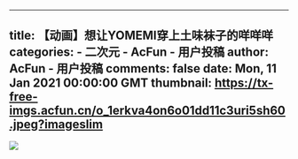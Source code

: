 
---
title: 【动画】想让YOMEMI穿上土味袜子的咩咩咩
categories: 
    - 二次元
    - AcFun - 用户投稿
author: AcFun - 用户投稿
comments: false
date: Mon, 11 Jan 2021 00:00:00 GMT
thumbnail: https://tx-free-imgs.acfun.cn/o_1erkva4on6o01dd11c3uri5sh60.jpeg?imageslim
---

<div>   
<img src="https://tx-free-imgs.acfun.cn/o_1erkva4on6o01dd11c3uri5sh60.jpeg?imageslim" referrerpolicy="no-referrer">  
</div>
            